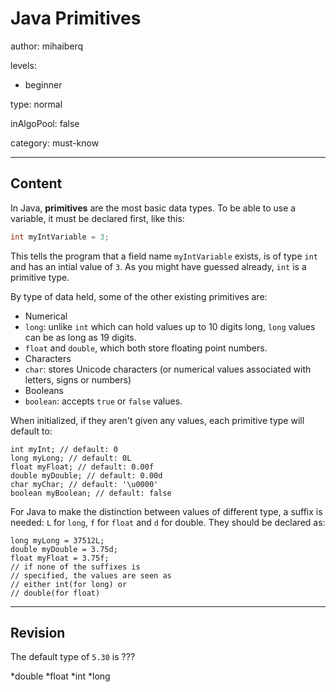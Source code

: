# Java Primitives
author: mihaiberq

levels:

  - beginner

type: normal

inAlgoPool: false

category: must-know

---
## Content

In Java, **primitives** are the most basic data types. To be able to use a variable, it must be declared first, like this:
```java
int myIntVariable = 3;
```
This tells the program that a field name `myIntVariable` exists, is of type `int` and has an intial value of `3`. As you might have guessed already, `int` is a primitive type.

By type of data held, some of the other existing primitives are:
 - Numerical
  - `long`: unlike `int` which can hold values up to 10 digits long, `long` values can be as long as 19 digits.
  - `float` and `double`, which both store floating point numbers.
 - Characters
  - `char`: stores Unicode characters (or numerical values associated with letters, signs or numbers)
 - Booleans
  - `boolean`: accepts `true` or `false` values.

When initialized, if they aren't given any values, each primitive type will default to:
```
int myInt; // default: 0
long myLong; // default: 0L
float myFloat; // default: 0.00f
double myDouble; // default: 0.00d
char myChar; // default: '\u0000'
boolean myBoolean; // default: false
```
For Java to make the distinction between values of different type, a suffix is needed: `L` for `long`, `f` for `float` and `d` for double. They should be declared as:
```
long myLong = 37512L;
double myDouble = 3.75d;
float myFloat = 3.75f;
// if none of the suffixes is
// specified, the values are seen as
// either int(for long) or 
// double(for float)
```

---
## Revision

The default type of `5.30` is ???

*double
*float
*int
*long